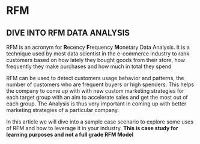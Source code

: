 # RFM

## DIVE INTO RFM DATA ANALYSIS


RFM is an acronym for **R**ecency **F**requency **M**onetary Data Analysis. It is a technique used by most data scientist in the e-commerce industry to rank customers based on how lately they bought goods from their store, how frequently they make purchases and how much in total they spend

RFM can be used to detect customers usage behavior and patterns, the number of customers who are frequent buyers or high spenders. This helps the company to come up with with new custom marketing strategies for each target group with an aim to accelerate sales and get the most out of each group. The Analysis is thus very important in coming up with better marketing strategies of a particular company.

In this article we will dive into a sample case scenario to explore some uses of RFM and how to leverage it in your industry. **This is case study for learning purposes and not a full grade RFM Model**


